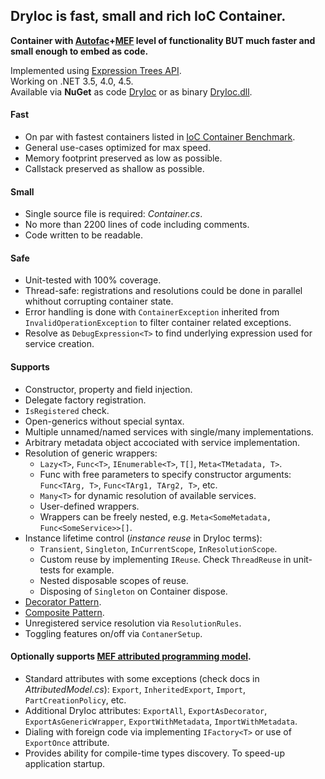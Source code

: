 DryIoc is fast, small and rich IoC Container.
--------------------------------------------
**Container with [Autofac]+[MEF] level of functionality BUT much faster and small enough to embed as code.**

[Autofac]: https://code.google.com/p/autofac/
[MEF]: http://mef.codeplex.com/

Implemented using [Expression Trees API](http://msdn.microsoft.com/en-us/library/bb397951.aspx).  
Working on .NET 3.5, 4.0, 4.5.  
Available via **NuGet** as code [DryIoc](https://www.nuget.org/packages/DryIoc/) or as binary [DryIoc.dll](https://www.nuget.org/packages/DryIoc.dll/).

#### Fast ####
* On par with fastest containers listed in [IoC Container Benchmark](http://www.palmmedia.de/blog/2011/8/30/ioc-container-benchmark-performance-comparison).
* General use-cases optimized for max speed.
* Memory footprint preserved as low as possible.
* Callstack preserved as shallow as possible. 

#### Small ####
* Single source file is required: *Container.cs*. 
* No more than 2200 lines of code including comments.
* Code written to be readable.

#### Safe ####
* Unit-tested with 100% coverage.
* Thread-safe: registrations and resolutions could be done in parallel whithout corrupting container state.
* Error handling is done with `ContainerException` inherited from `InvalidOperationException` to filter container related exceptions.
* Resolve as `DebugExpression<T>` to find underlying expression used for service creation.

#### Supports ####
* Constructor, property and field injection.
* Delegate factory registration.
* `IsRegistered` check.
* Open-generics without special syntax.
* Multiple unnamed/named services with single/many implementations.
* Arbitrary metadata object accociated with service implementation.
* Resolution of generic wrappers:
    * `Lazy<T>`, `Func<T>`, `IEnumerable<T>`, `T[]`, `Meta<TMetadata, T>`.
	* Func with free parameters to specify constructor arguments: `Func<TArg, T>`, `Func<TArg1, TArg2, T>`, etc.
	* `Many<T>` for dynamic resolution of available services.
	* User-defined wrappers.
	* Wrappers can be freely nested, e.g. `Meta<SomeMetadata, Func<SomeService>>[]`.
* Instance lifetime control (*instance reuse* in DryIoc terms):
    * `Transient`, `Singleton`, `InCurrentScope`, `InResolutionScope`.
    * Custom reuse by implementing `IReuse`. Check `ThreadReuse` in unit-tests for example.
    * Nested disposable scopes of reuse.
    * Disposing of `Singleton` on Container dispose. 
* [Decorator Pattern](http://en.wikipedia.org/wiki/Decorator_pattern). 
* [Composite Pattern](http://en.wikipedia.org/wiki/Composite_pattern).
* Unregistered service resolution via `ResolutionRules`.
* Toggling features on/off via `ContanerSetup`.

#### Optionally supports [MEF attributed programming model](http://msdn.microsoft.com/en-us/library/ee155691(v=vs.110).aspx).
* Standard attributes with some exceptions (check docs in *AttributedModel.cs*): `Export`, `InheritedExport`, `Import`, `PartCreationPolicy`, etc.
* Additional DryIoc attributes: `ExportAll`, `ExportAsDecorator`, `ExportAsGenericWrapper`, `ExportWithMetadata`, `ImportWithMetadata`.
* Dialing with foreign code via implementing `IFactory<T>` or use of `ExportOnce` attribute.
* Provides ability for compile-time types discovery. To speed-up application startup.